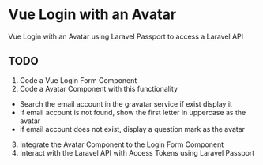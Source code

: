 # Vue Login with an Avatar
Vue Login with an Avatar using Laravel Passport to access a Laravel API

## TODO
1. Code a Vue Login Form Component
2. Code a Avatar Component with this functionality
* Search the email account in the gravatar service if exist display it
* If email account is not found, show the first letter in uppercase as the avatar
* if email account does not exist, display a question mark as the avatar
3. Integrate the Avatar Component to the Login Form Component
4. Interact with the Laravel API with Access Tokens using Laravel Passport